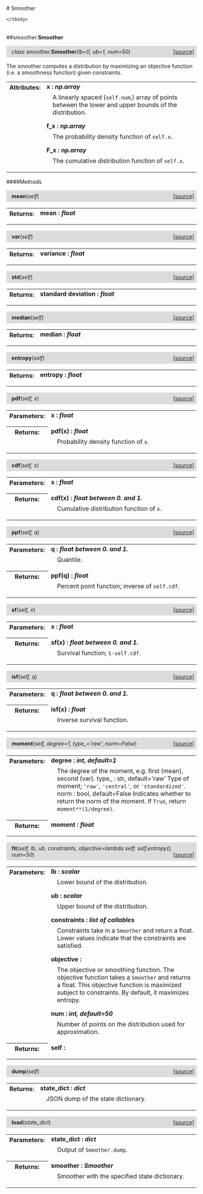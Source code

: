 <script src="https://cdn.mathjax.org/mathjax/latest/MathJax.js?config=TeX-AMS-MML_HTMLorMML" type="text/javascript"></script>

<link rel="stylesheet" href="https://assets.readthedocs.org/static/css/readthedocs-doc-embed.css" type="text/css" />

<style>
    a.src-href {
        float: right;
    }
    p.attr {
        margin-top: 0.5em;
        margin-left: 1em;
    }
    p.func-header {
        background-color: gainsboro;
        border-radius: 0.1em;
        padding: 0.5em;
        padding-left: 1em;
    }
    table.field-table {
        border-radius: 0.1em
    }
</style># Smoother

<table class="docutils field-list field-table" frame="void" rules="none">
    <col class="field-name" />
    <col class="field-body" />
    <tbody valign="top">
        
    </tbody>
</table>



##smoother.**Smoother**

<p class="func-header">
    <i>class</i> smoother.<b>Smoother</b>(<i>lb=0, ub=1, num=50</i>) <a class="src-href" target="_blank" href="https://github.com/dsbowen/smoother/blob/master/smoother/smoother.py#L10">[source]</a>
</p>

The smoother computes a distribution by maximizing an objective function
(i.e. a smoothness function) given constraints.

<table class="docutils field-list field-table" frame="void" rules="none">
    <col class="field-name" />
    <col class="field-body" />
    <tbody valign="top">
        <tr class="field">
    <th class="field-name"><b>Attributes:</b></td>
    <td class="field-body" width="100%"><b>x : <i>np.array</i></b>
<p class="attr">
    A linearly spaced (<code>self.num</code>,) array of points between the lower and upper bounds of the distribution.
</p>
<b>f_x : <i>np.array</i></b>
<p class="attr">
    The probability density function of <code>self.x</code>.
</p>
<b>F_x : <i>np.array</i></b>
<p class="attr">
    The cumulative distribution function of <code>self.x</code>.
</p></td>
</tr>
    </tbody>
</table>



####Methods



<p class="func-header">
    <i></i> <b>mean</b>(<i>self</i>) <a class="src-href" target="_blank" href="https://github.com/dsbowen/smoother/blob/master/smoother/smoother.py#L54">[source]</a>
</p>



<table class="docutils field-list field-table" frame="void" rules="none">
    <col class="field-name" />
    <col class="field-body" />
    <tbody valign="top">
        <tr class="field">
    <th class="field-name"><b>Returns:</b></td>
    <td class="field-body" width="100%"><b>mean : <i>float</i></b>
<p class="attr">
    
</p></td>
</tr>
    </tbody>
</table>





<p class="func-header">
    <i></i> <b>var</b>(<i>self</i>) <a class="src-href" target="_blank" href="https://github.com/dsbowen/smoother/blob/master/smoother/smoother.py#L62">[source]</a>
</p>



<table class="docutils field-list field-table" frame="void" rules="none">
    <col class="field-name" />
    <col class="field-body" />
    <tbody valign="top">
        <tr class="field">
    <th class="field-name"><b>Returns:</b></td>
    <td class="field-body" width="100%"><b>variance : <i>float</i></b>
<p class="attr">
    
</p></td>
</tr>
    </tbody>
</table>





<p class="func-header">
    <i></i> <b>std</b>(<i>self</i>) <a class="src-href" target="_blank" href="https://github.com/dsbowen/smoother/blob/master/smoother/smoother.py#L70">[source]</a>
</p>



<table class="docutils field-list field-table" frame="void" rules="none">
    <col class="field-name" />
    <col class="field-body" />
    <tbody valign="top">
        <tr class="field">
    <th class="field-name"><b>Returns:</b></td>
    <td class="field-body" width="100%"><b>standard deviation : <i>float</i></b>
<p class="attr">
    
</p></td>
</tr>
    </tbody>
</table>





<p class="func-header">
    <i></i> <b>median</b>(<i>self</i>) <a class="src-href" target="_blank" href="https://github.com/dsbowen/smoother/blob/master/smoother/smoother.py#L78">[source]</a>
</p>



<table class="docutils field-list field-table" frame="void" rules="none">
    <col class="field-name" />
    <col class="field-body" />
    <tbody valign="top">
        <tr class="field">
    <th class="field-name"><b>Returns:</b></td>
    <td class="field-body" width="100%"><b>median : <i>float</i></b>
<p class="attr">
    
</p></td>
</tr>
    </tbody>
</table>





<p class="func-header">
    <i></i> <b>entropy</b>(<i>self</i>) <a class="src-href" target="_blank" href="https://github.com/dsbowen/smoother/blob/master/smoother/smoother.py#L86">[source]</a>
</p>



<table class="docutils field-list field-table" frame="void" rules="none">
    <col class="field-name" />
    <col class="field-body" />
    <tbody valign="top">
        <tr class="field">
    <th class="field-name"><b>Returns:</b></td>
    <td class="field-body" width="100%"><b>entropy : <i>float</i></b>
<p class="attr">
    
</p></td>
</tr>
    </tbody>
</table>





<p class="func-header">
    <i></i> <b>pdf</b>(<i>self, x</i>) <a class="src-href" target="_blank" href="https://github.com/dsbowen/smoother/blob/master/smoother/smoother.py#L94">[source]</a>
</p>



<table class="docutils field-list field-table" frame="void" rules="none">
    <col class="field-name" />
    <col class="field-body" />
    <tbody valign="top">
        <tr class="field">
    <th class="field-name"><b>Parameters:</b></td>
    <td class="field-body" width="100%"><b>x : <i>float</i></b>
<p class="attr">
    
</p></td>
</tr>
<tr class="field">
    <th class="field-name"><b>Returns:</b></td>
    <td class="field-body" width="100%"><b>pdf(x) : <i>float</i></b>
<p class="attr">
    Probability density function of <code>x</code>.
</p></td>
</tr>
    </tbody>
</table>





<p class="func-header">
    <i></i> <b>cdf</b>(<i>self, x</i>) <a class="src-href" target="_blank" href="https://github.com/dsbowen/smoother/blob/master/smoother/smoother.py#L110">[source]</a>
</p>



<table class="docutils field-list field-table" frame="void" rules="none">
    <col class="field-name" />
    <col class="field-body" />
    <tbody valign="top">
        <tr class="field">
    <th class="field-name"><b>Parameters:</b></td>
    <td class="field-body" width="100%"><b>x : <i>float</i></b>
<p class="attr">
    
</p></td>
</tr>
<tr class="field">
    <th class="field-name"><b>Returns:</b></td>
    <td class="field-body" width="100%"><b>cdf(x) : <i>float between 0. and 1.</i></b>
<p class="attr">
    Cumulative distribution function of <code>x</code>.
</p></td>
</tr>
    </tbody>
</table>





<p class="func-header">
    <i></i> <b>ppf</b>(<i>self, q</i>) <a class="src-href" target="_blank" href="https://github.com/dsbowen/smoother/blob/master/smoother/smoother.py#L149">[source]</a>
</p>



<table class="docutils field-list field-table" frame="void" rules="none">
    <col class="field-name" />
    <col class="field-body" />
    <tbody valign="top">
        <tr class="field">
    <th class="field-name"><b>Parameters:</b></td>
    <td class="field-body" width="100%"><b>q : <i>float between 0. and 1.</i></b>
<p class="attr">
    Quantile.
</p></td>
</tr>
<tr class="field">
    <th class="field-name"><b>Returns:</b></td>
    <td class="field-body" width="100%"><b>ppf(q) : <i>float</i></b>
<p class="attr">
    Percent point function; inverse of <code>self.cdf</code>.
</p></td>
</tr>
    </tbody>
</table>





<p class="func-header">
    <i></i> <b>sf</b>(<i>self, x</i>) <a class="src-href" target="_blank" href="https://github.com/dsbowen/smoother/blob/master/smoother/smoother.py#L171">[source]</a>
</p>



<table class="docutils field-list field-table" frame="void" rules="none">
    <col class="field-name" />
    <col class="field-body" />
    <tbody valign="top">
        <tr class="field">
    <th class="field-name"><b>Parameters:</b></td>
    <td class="field-body" width="100%"><b>x : <i>float</i></b>
<p class="attr">
    
</p></td>
</tr>
<tr class="field">
    <th class="field-name"><b>Returns:</b></td>
    <td class="field-body" width="100%"><b>sf(x) : <i>float between 0. and 1.</i></b>
<p class="attr">
    Survival function; <code>1-self.cdf</code>.
</p></td>
</tr>
    </tbody>
</table>





<p class="func-header">
    <i></i> <b>isf</b>(<i>self, q</i>) <a class="src-href" target="_blank" href="https://github.com/dsbowen/smoother/blob/master/smoother/smoother.py#L184">[source]</a>
</p>



<table class="docutils field-list field-table" frame="void" rules="none">
    <col class="field-name" />
    <col class="field-body" />
    <tbody valign="top">
        <tr class="field">
    <th class="field-name"><b>Parameters:</b></td>
    <td class="field-body" width="100%"><b>q : <i>float between 0. and 1.</i></b>
<p class="attr">
    
</p></td>
</tr>
<tr class="field">
    <th class="field-name"><b>Returns:</b></td>
    <td class="field-body" width="100%"><b>isf(x) : <i>float</i></b>
<p class="attr">
    Inverse survival function.
</p></td>
</tr>
    </tbody>
</table>





<p class="func-header">
    <i></i> <b>moment</b>(<i>self, degree=1, type_='raw', norm=False</i>) <a class="src-href" target="_blank" href="https://github.com/dsbowen/smoother/blob/master/smoother/smoother.py#L197">[source]</a>
</p>



<table class="docutils field-list field-table" frame="void" rules="none">
    <col class="field-name" />
    <col class="field-body" />
    <tbody valign="top">
        <tr class="field">
    <th class="field-name"><b>Parameters:</b></td>
    <td class="field-body" width="100%"><b>degree : <i>int, default=1</i></b>
<p class="attr">
    The degree of the moment, e.g. first (mean), second (var). type_ : str, default='raw' Type of moment; <code>'raw'</code>, <code>'central'</code>, or <code>'standardized'</code>. norm : bool, default=False Indicates whether to return the norm of the moment. If <code>True</code>, return <code>moment**(1/degree)</code>.
</p></td>
</tr>
<tr class="field">
    <th class="field-name"><b>Returns:</b></td>
    <td class="field-body" width="100%"><b>moment : <i>float</i></b>
<p class="attr">
    
</p></td>
</tr>
    </tbody>
</table>





<p class="func-header">
    <i></i> <b>fit</b>(<i>self, lb, ub, constraints, objective=lambda self: self.entropy(), num=50</i>) <a class="src-href" target="_blank" href="https://github.com/dsbowen/smoother/blob/master/smoother/smoother.py#L222">[source]</a>
</p>



<table class="docutils field-list field-table" frame="void" rules="none">
    <col class="field-name" />
    <col class="field-body" />
    <tbody valign="top">
        <tr class="field">
    <th class="field-name"><b>Parameters:</b></td>
    <td class="field-body" width="100%"><b>lb : <i>scalar</i></b>
<p class="attr">
    Lower bound of the distribution.
</p>
<b>ub : <i>scalar</i></b>
<p class="attr">
    Upper bound of the distribution.
</p>
<b>constraints : <i>list of callables</i></b>
<p class="attr">
    Constraints take in a <code>Smoother</code> and return a float. Lower values indicate that the constraints are satisfied.
</p>
<b>objective : <i></i></b>
<p class="attr">
    The objective or smoothing function. The objective function takes a <code>Smoother</code> and returns a float. This objective function is maximized subject to constraints. By default, it maximizes entropy.
</p>
<b>num : <i>int, default=50</i></b>
<p class="attr">
    Number of points on the distribution used for approximation.
</p></td>
</tr>
<tr class="field">
    <th class="field-name"><b>Returns:</b></td>
    <td class="field-body" width="100%"><b>self : <i></i></b>
<p class="attr">
    
</p></td>
</tr>
    </tbody>
</table>





<p class="func-header">
    <i></i> <b>dump</b>(<i>self</i>) <a class="src-href" target="_blank" href="https://github.com/dsbowen/smoother/blob/master/smoother/smoother.py#L285">[source]</a>
</p>



<table class="docutils field-list field-table" frame="void" rules="none">
    <col class="field-name" />
    <col class="field-body" />
    <tbody valign="top">
        <tr class="field">
    <th class="field-name"><b>Returns:</b></td>
    <td class="field-body" width="100%"><b>state_dict : <i>dict</i></b>
<p class="attr">
    JSON dump of the state dictionary.
</p></td>
</tr>
    </tbody>
</table>





<p class="func-header">
    <i></i> <b>load</b>(<i>state_dict</i>) <a class="src-href" target="_blank" href="https://github.com/dsbowen/smoother/blob/master/smoother/smoother.py#L297">[source]</a>
</p>



<table class="docutils field-list field-table" frame="void" rules="none">
    <col class="field-name" />
    <col class="field-body" />
    <tbody valign="top">
        <tr class="field">
    <th class="field-name"><b>Parameters:</b></td>
    <td class="field-body" width="100%"><b>state_dict : <i>dict</i></b>
<p class="attr">
    Output of <code>Smoother.dump</code>.
</p></td>
</tr>
<tr class="field">
    <th class="field-name"><b>Returns:</b></td>
    <td class="field-body" width="100%"><b>smoother : <i>Smoother</i></b>
<p class="attr">
    Smoother with the specified state dictionary.
</p></td>
</tr>
    </tbody>
</table>

